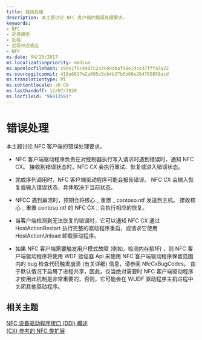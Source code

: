 ```yaml
---
title: 错误处理
description: 本主题讨论 NFC 客户端的错误处理要求。
keywords:
- NFC
- 近场通信
- 近程
- 近场邻近感应
- NFP
ms.date: 04/20/2017
ms.localizationpriority: medium
ms.openlocfilehash: c9de1f5c4487c2a3c69dbaf98e1dce37fffa5a22
ms.sourcegitcommit: 418e6617e2a695c9cb4b37b5b60e264760858acd
ms.translationtype: MT
ms.contentlocale: zh-CN
ms.lasthandoff: 12/07/2020
ms.locfileid: "96813591"
---
```

# <a name="error-handling"></a>错误处理


本主题讨论 NFC 客户端的错误处理要求。

-   NFC 客户端驱动程序负责在对控制器执行写入请求时遇到错误时，通知 NFC CX。 接收到错误状态时，NFC CX 会执行重试、恢复或进入错误状态。

-   完成序列调用时，NFC 客户端驱动程序可能会报告错误。 NFC CX 会输入恢复或输入错误状态，具体取决于当前状态。

-   NFCC 遇到崩溃时，预期会将核心 \_ 重置 \_ contoso.ntf 发送到主机。 接收核心 \_ 重置 contoso.ntf 的 NFC CX \_ 会执行相应的恢复。

-   当客户端检测到无法恢复的错误时，它可以通知 NFC CX 通过 HostActionRestart 执行完整的驱动程序重启，或请求它使用 HostActionUnload 卸载驱动程序。

-   如果 NFC 客户端需要触发用户模式故障 (例如，检测内存损坏) ，则 NFC 客户端驱动程序将使用 WDF 验证器 Api 来使用 NFC 客户端驱动程序保留范围内的 bug 检查代码触发崩溃 (有关详细) 信息，请参阅 NfcCxBugCodes。 由于默认情况下启用了进程共享，因此，仅当绝对需要时 NFC 客户端驱动程序才使用此机制是非常重要的，否则，它可能会在 WUDF 驱动程序主机进程中关闭其他驱动程序。

 

 
## <a name="related-topics"></a>相关主题
[NFC 设备驱动程序接口 (DDI) 概述](/windows-hardware/drivers/ddi/index)  
[ (CX) 参考的 NFC 类扩展](/windows-hardware/drivers/ddi/index)
